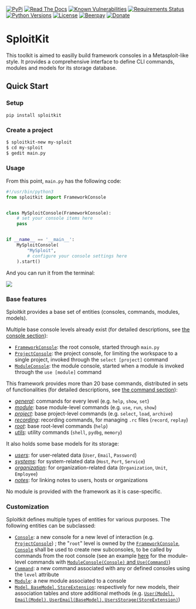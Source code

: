 [![PyPi](https://img.shields.io/pypi/v/sploitkit.svg)](https://pypi.python.org/pypi/sploitkit/)
[![Read The Docs](https://readthedocs.org/projects/sploitkit/badge/?version=latest)](https://sploitkit.readthedocs.io/en/latest/?badge=latest)
[![Known Vulnerabilities](https://snyk.io/test/github/dhondta/sploitkit/badge.svg?targetFile=requirements.txt)](https://snyk.io/test/github/dhondta/sploitkit?targetFile=requirements.txt)
[![Requirements Status](https://requires.io/github/dhondta/sploitkit/requirements.svg?branch=master)](https://requires.io/github/dhondta/sploitkit/requirements/?branch=master)
[![Python Versions](https://img.shields.io/pypi/pyversions/sploitkit.svg)](https://pypi.python.org/pypi/sploitkit/)
[![License](https://img.shields.io/pypi/l/sploitkit.svg)](https://pypi.python.org/pypi/sploitkit/)
[![Beerpay](https://img.shields.io/beerpay/hashdog/scrapfy-chrome-extension.svg)](https://beerpay.io/dhondta/sploitkit)
[![Donate](https://img.shields.io/badge/donate-paypal-orange.svg)](https://www.paypal.me/dhondta)


# SploitKit

This toolkit is aimed to easilly build framework consoles in a Metasploit-like style. It provides a comprehensive interface to define CLI commands, modules and models for its storage database.

## Quick Start

### Setup

```
pip install sploitkit
```

### Create a project

```sh
$ sploitkit-new my-sploit
$ cd my-sploit
$ gedit main.py
```

### Usage

From this point, `main.py` has the following code:

```python
#!/usr/bin/python3
from sploitkit import FrameworkConsole


class MySploitConsole(FrameworkConsole):
    # set your console items here
    pass


if __name__ == '__main__':
    MySploitConsole(
        "MySploit",
        # configure your console settings here
    ).start()
```

And you can run it from the terminal:

![](docs/img/my-sploit-start.png)

### Base features

Sploitkit provides a base set of entities (consoles, commands, modules, models).

Multiple base console levels already exist (for detailed descriptions, see [the console section](../console/index.html)):

- [`FrameworkConsole`](https://github.com/dhondta/sploitkit/blob/master/sploitkit/core/console.py): the root console, started through `main.py`
- [`ProjectConsole`](https://github.com/dhondta/sploitkit/blob/master/sploitkit/base/commands/project.py): the project console, for limiting the workspace to a single project, invoked through the `select [project]` command
- [`ModuleConsole`](https://github.com/dhondta/sploitkit/blob/master/sploitkit/base/commands/module.py): the module console, started when a module is invoked through the `use [module]` command

This framework provides more than 20 base commands, distributed in sets of functionalities (for detailed descriptions, see [the command section](../command/index.html)):

- [*general*](https://github.com/dhondta/sploitkit/blob/master/sploitkit/base/commands/general.py): commands for every level (e.g. `help`, `show`, `set`)
- [*module*](https://github.com/dhondta/sploitkit/blob/master/sploitkit/base/commands/module.py): base module-level commands (e.g. `use`, `run`, `show`)
- [*project*](https://github.com/dhondta/sploitkit/blob/master/sploitkit/base/commands/project.py): base project-level commands (e.g. `select`, `load`, `archive`)
- [*recording*](https://github.com/dhondta/sploitkit/blob/master/sploitkit/base/commands/recording.py): recording commands, for managing `.rc` files (`record`, `replay`)
- [*root*](https://github.com/dhondta/sploitkit/blob/master/sploitkit/base/commands/root.py): base root-level commands (`help`)
- [*utils*](https://github.com/dhondta/sploitkit/blob/master/sploitkit/base/commands/utils.py): utility commands (`shell`, `pydbg`, `memory`)

It also holds some base models for its storage:

- [*users*](https://github.com/dhondta/sploitkit/blob/master/sploitkit/base/models/notes.py): for user-related data (`User`, `Email`, `Password`)
- [*systems*](https://github.com/dhondta/sploitkit/blob/master/sploitkit/base/models/systems.py): for system-related data (`Host`, `Port`, `Service`)
- [*organization*](https://github.com/dhondta/sploitkit/blob/master/sploitkit/base/models/organization.py): for organization-related data (`Organization`, `Unit`, `Employee`)
- [*notes*](https://github.com/dhondta/sploitkit/blob/master/sploitkit/base/models/notes.py): for linking notes to users, hosts or organizations

No module is provided with the framework as it is case-specific.

### Customization

Sploitkit defines multiple types of entities for various purposes. The following entities can be subclassed:

- [`Console`](https://github.com/dhondta/sploitkit/blob/master/sploitkit/core/console.py): a new console for a new level of interaction (e.g. [`ProjectConsole`](https://github.com/dhondta/sploitkit/blob/master/sploitkit/base/commands/project.py)) ; the "`root`" level is owned by the [`FrameworkConsole`](https://github.com/dhondta/sploitkit/blob/master/sploitkit/core/console.py), [`Console`](https://github.com/dhondta/sploitkit/blob/master/sploitkit/core/console.py) shall be used to create new subconsoles, to be called by commands from the root console (see an example [here](https://github.com/dhondta/sploitkit/blob/master/sploitkit/base/commands/module.py) for the module-level commands with [`ModuleConsole(Console)` and `Use(Command)`](https://github.com/dhondta/sploitkit/blob/master/sploitkit/base/commands/module.py))
- [`Command`](https://github.com/dhondta/sploitkit/blob/master/sploitkit/core/command.py): a new command associated with any or defined consoles using the `level` attribute
- [`Module`](https://github.com/dhondta/sploitkit/blob/master/sploitkit/core/module.py): a new module associated to a console
- [`Model`, `BaseModel`, `StoreExtension`](https://github.com/dhondta/sploitkit/blob/master/sploitkit/core/model.py): respectively for new models, their association tables and store additional methods (e.g. [`User(Model)`, `Email(Model)`, `UserEmail(BaseModel)`, `UsersStorage(StoreExtension)`](https://github.com/dhondta/sploitkit/blob/master/sploitkit/base/models/users.py))
